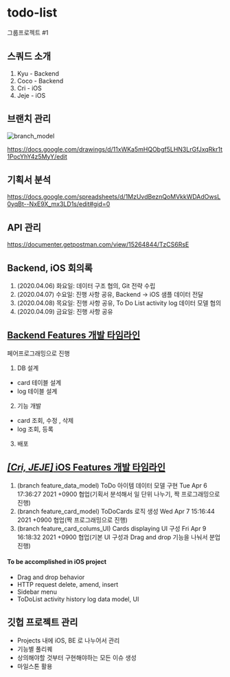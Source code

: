 # todo-list
그룹프로젝트 #1

## 스쿼드 소개
1. Kyu - Backend
3. Coco - Backend 
4. Cri - iOS
5. Jeje - iOS

## 브랜치 관리

![branch_model](https://user-images.githubusercontent.com/59721293/114133022-7b9da480-9959-11eb-91f7-70ba47a585da.png)

https://docs.google.com/drawings/d/11xWKa5mHQObgf5LHN3LrGfJxqRkr1t1PocYhY4z5MyY/edit

## 기획서 분석
https://docs.google.com/spreadsheets/d/1MzUvdBeznQoMVkkWDAdOwsL0yqBt--NxE9X_mx3LD1s/edit#gid=0

## API 관리
https://documenter.getpostman.com/view/15264844/TzCS6RsE  

## Backend, iOS 회의록

1. (2020.04.06) 화요일: 데이터 구조 협의, Git 전략 수립
2. (2020.04.07) 수요일: 진행 사항 공유, Backend -> iOS 샘플 데이터 전달
3. (2020.04.08) 목요일: 진행 사항 공유, To Do List activity log 데이터 모델 협의
4. (2020.04.09) 금요일: 진행 사항 공유

## [Backend Features 개발 타임라인](https://github.com/ChoiGiSung/todo-list/tree/backend/backend)

페어프로그래밍으로 진행
1. DB 설계
  - card 테이블 설계
  - log 테이블 설계
2. 기능 개발
  - card 조회, 수정 , 삭제
  - log 조회, 등록
3. 배포


## [*[Cri, JEJE]* iOS Features 개발 타임라인](https://github.com/ChoiGiSung/todo-list/tree/iOS/ios)
1. (branch feature_data_model) ToDo 아이템 데이터 모델 구현 Tue Apr 6 17:36:27 2021 +0900
협업(기획서 분석해서 일 단위 나누기, 짝 프로그래밍으로 진행)
2. (branch feature_card_model) ToDoCards 로직 생성 Wed Apr 7 15:16:44 2021 +0900
협업(짝 프로그래밍으로 진행)
3. (branch feature_card_colums_UI) Cards displaying UI 구성 Fri Apr 9 16:18:32 2021 +0900
협업(기본 UI 구성과 Drag and drop 기능을 나눠서 분업 진행)

#### To be accomplished in iOS project
- Drag and drop behavior
- HTTP request delete, amend, insert
- Sidebar menu
- ToDoList activity history log data model, UI


## 깃헙 프로젝트 관리

- Projects 내에 iOS, BE 로 나누어서 관리
- 기능별 풀리퀘
- 상의해야할 것부터 구현해야하는 모든 이슈 생성
- 마일스톤 활용



